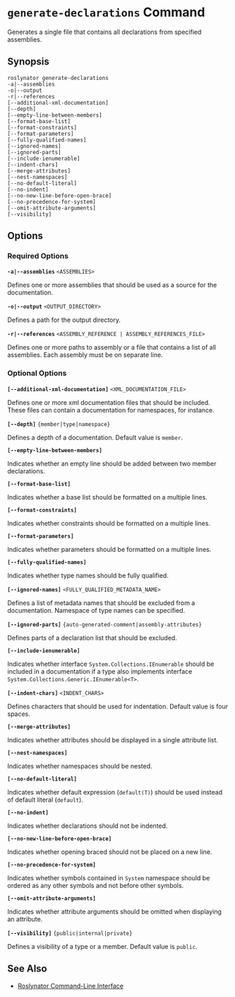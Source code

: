 
# `generate-declarations` Command

Generates a single file that contains all declarations from specified assemblies.

## Synopsis

```
roslynator generate-declarations
-a|--assemblies
-o|--output
-r|--references
[--additional-xml-documentation]
[--depth]
[--empty-line-between-members]
[--format-base-list]
[--format-constraints]
[--format-parameters]
[--fully-qualified-names]
[--ignored-names]
[--ignored-parts]
[--include-ienumerable]
[--indent-chars]
[--merge-attributes]
[--nest-namespaces]
[--no-default-literal]
[--no-indent]
[--no-new-line-before-open-brace]
[--no-precedence-for-system]
[--omit-attribute-arguments]
[--visibility]
```

## Options

### Required Options

**`-a|--assemblies`** `<ASSEMBLIES>`

Defines one or more assemblies that should be used as a source for the documentation.

**`-o|--output`** `<OUTPUT_DIRECTORY>`

Defines a path for the output directory.

**`-r|--references`** `<ASSEMBLY_REFERENCE | ASSEMBLY_REFERENCES_FILE>`

Defines one or more paths to assembly or a file that contains a list of all assemblies. Each assembly must be on separate line.

### Optional Options

**`[--additional-xml-documentation]`** `<XML_DOCUMENTATION_FILE>`

Defines one or more xml documentation files that should be included. These files can contain a documentation for namespaces, for instance.

**`[--depth]`** `{member|type|namespace}`

Defines a depth of a documentation. Default value is `member`.

**`[--empty-line-between-members]`**

Indicates whether an empty line should be added between two member declarations.

**`[--format-base-list]`**

Indicates whether a base list should be formatted on a multiple lines.

**`[--format-constraints]`**

Indicates whether constraints should be formatted on a multiple lines.

**`[--format-parameters]`**

Indicates whether parameters should be formatted on a multiple lines.

**`[--fully-qualified-names]`**

Indicates whether type names should be fully qualified.

**`[--ignored-names]`** `<FULLY_QUALIFIED_METADATA_NAME>`

Defines a list of metadata names that should be excluded from a documentation. Namespace of type names can be specified.

**`[--ignored-parts]`** `{auto-generated-comment|assembly-attributes}`

Defines parts of a declaration list that should be excluded.

**`[--include-ienumerable]`**

Indicates whether interface `System.Collections.IEnumerable` should be included in a documentation if a type also implements interface `System.Collections.Generic.IEnumerable<T>`.

**`[--indent-chars]`** `<INDENT_CHARS>`

Defines characters that should be used for indentation. Default value is four spaces.

**`[--merge-attributes]`**

Indicates whether attributes should be displayed in a single attribute list.

**`[--nest-namespaces]`**

Indicates whether namespaces should be nested.

**`[--no-default-literal]`**

Indicates whether default expression (`default(T)`) should be used instead of default literal (`default`).

**`[--no-indent]`**

Indicates whether declarations should not be indented.

**`[--no-new-line-before-open-brace]`**

Indicates whether opening braced should not be placed on a new line.

**`[--no-precedence-for-system]`**

Indicates whether symbols contained in `System` namespace should be ordered as any other symbols and not before other symbols.

**`[--omit-attribute-arguments]`**

Indicates whether attribute arguments should be omitted when displaying an attribute.

**`[--visibility]`** `{public|internal|private}`

Defines a visibility of a type or a member. Default value is `public`.

## See Also

* [Roslynator Command-Line Interface](README.md)
